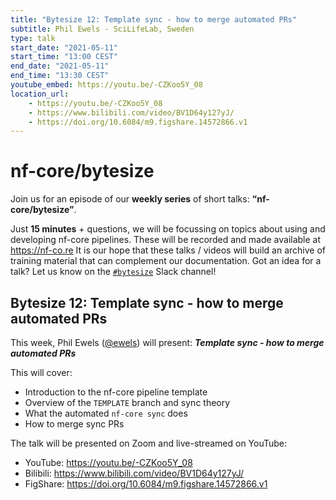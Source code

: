 ```yaml
---
title: "Bytesize 12: Template sync - how to merge automated PRs"
subtitle: Phil Ewels - SciLifeLab, Sweden
type: talk
start_date: "2021-05-11"
start_time: "13:00 CEST"
end_date: "2021-05-11"
end_time: "13:30 CEST"
youtube_embed: https://youtu.be/-CZKoo5Y_08
location_url:
    - https://youtu.be/-CZKoo5Y_08
    - https://www.bilibili.com/video/BV1D64y127yJ/
    - https://doi.org/10.6084/m9.figshare.14572866.v1
---
```


# nf-core/bytesize

Join us for an episode of our **weekly series** of short talks: **“nf-core/bytesize”**.

Just **15 minutes** + questions, we will be focussing on topics about using and developing nf-core pipelines.
These will be recorded and made available at <https://nf-co.re>
It is our hope that these talks / videos will build an archive of training material that can complement our documentation.
Got an idea for a talk? Let us know on the [`#bytesize`](https://nfcore.slack.com/channels/bytesize) Slack channel!

## Bytesize 12: Template sync - how to merge automated PRs

This week, Phil Ewels ([@ewels](http://github.com/ewels/)) will present: _**Template sync - how to merge automated PRs**_

This will cover:

* Introduction to the nf-core pipeline template
* Overview of the `TEMPLATE` branch and sync theory
* What the automated `nf-core sync` does
* How to merge sync PRs

The talk will be presented on Zoom and live-streamed on YouTube:

* YouTube: <https://youtu.be/-CZKoo5Y_08>
* Bilibili: <https://www.bilibili.com/video/BV1D64y127yJ/>
* FigShare: <https://doi.org/10.6084/m9.figshare.14572866.v1>
